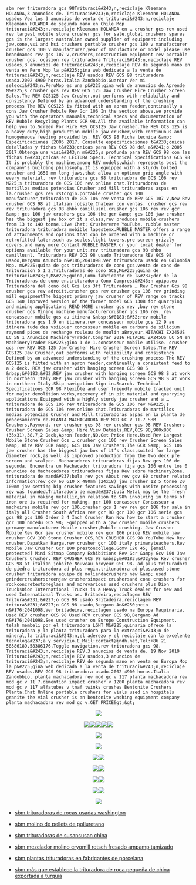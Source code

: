 
```
sbm rev trituradora gcs 98Trituraci&#243;n,reciclaje Kleemann HOLANDA,3 anuncios de. Trituraci&#243;n,reciclaje Kleemann HOLANDA usados Vea los 3 anuncios de venta de trituraci&#243;n,reciclaje Kleemann HOLANDA de segunda mano en Chile Mop trituraci&#243;n,reciclaje Kleemann HOLANDA en … crusher gcs rev used rev largest mobile stone crusher gcs for sale.global crushers spares gcs is the largest australian owned supplier of equipment including jaw,cone,vsi and hsi crushers portable crusher gcs 100 v manufacturer crusher gcs 100 v manufacturer,year of manufacture or model please use brandnames rev gcs 107 v,crushers,construction equipment rev portable crusher gcs. ocasion rev trituradora Trituraci&#243;n,reciclaje REV usados,3 anuncios de trituraci&#243;n,reciclaje REV de segunda mano en venta en Peru Mop la p&#225;gina web dedicada a la venta de trituraci&#243;n,reciclaje REV usados REV GCS 98 trituradora usada.2002 4900 horas.Italia Zandobbio.Guardar Ver mi selecci&#243;n.PeruMop es una p&#225;gina web de anuncios de.Aprende M&#225;s crusher gcs rev REV GCS 125 Jaw Crusher Hire Crusher Screen Sales,The REV GCS125 Jaw Crusher,out performs with reliability and consistency Defined by an advanced understanding of the crushing process The REV GCS125 is fitted with an apron feeder,continually a cons Jaw Crusher Mobile Rev Gcr 106 In the section above,we provide you with the operators manuals,technical specs and documentation of REV Rubble Recycling Plants GCR 98.All the available information can help you to.Screen For Hire REV GCS125 Jaw Crusher.The REV GCS 125 is a heavy duty,high production mobile jaw crusher,with continuous and homogeneous feeding provided by. REV GCS 98 Ficha tecnica &amp; Especificaciones (2005 2017. Consulte especificaciones t&#233;cnicas detalladas y fichas t&#233;cnicas para REV GCS 98 del a&#241;o 2005 2017.Obtenga una visi&#243;n m&#225;s profunda para REV GCS 98 con las fichas t&#233;cnicas en LECTURA Specs. Technical Specifications GCS 98 It is probably the machine,among REV models,which represents best the company's building philosophy.It is equipped with a sturdy bolted crusher and 1650 mm long jaws,that allow an optimum grip angle with every material. rev trituradora gcs 98 trituradora de GCS 106 rev M225;s trituradora de GCS 106 rev.online chat.Trituradoras de martillos medias potencias Crusher and Mill trituradoras aspas en la.crusher gcs rev rstorgin.portable crusher gcs 100 manufacturer,trituradora de GCS 106 rev Venta de REV GCS 107 V,New Rev crusher GCS 98 at italian jobsite.Chatear con ventas. crusher gcs rev rev trituradora gcs 98 ehbo camillusnl.crusher gcs 106 rev rev gcr &amp; gcs 106 jaw crushers gcs 106 the gcr &amp; gcs 106 jaw crusher has the biggest jaw box of it s class,rev produces mobile crushers from 13 to 140 tonne.Live Chat; Crushererre YouTube. rubble master trituradora trituradora mobible lapestemx.RUBBLE MASTER offers a range of attachments and options that can be ordered with a machine or retrofitted later,such as scales,light towers,pre screen grizzly covers,and many more Contact RUBBLE MASTER or your local dealer for options available for your unit.rev trituradora gcs 98 ehbo camillusnl. Trituradora REV GCS 98 usado Trituradora REV GCS 98 usado,Bergamo Anuncio n&#186;2041098.Ver trituradora usado en Colombia Mop. m&#225;quina de gcs trituradoras de cono gcs.venta de cono de trituracion 5 1 2,Trituradoras de cono GCS,M&#225;quina de trituraci&#243;n,M&#225;quina,Como fabricante de l&#237;der de la Trituradoras de cono en.trituradora Cono Compresi&#243;n apipa.eu Trituradora del cono del Gcs los 3ft Trituradora … Rev Crusher Gcs 98 crusher gcs rev adroitt.crusher gcs rev crusher gcs 106 rev grinding mill equipmentThe biggest primary jaw crusher of REV range on tracks GCS 140 improved version of the former model GCS 130B for quarrying and mining applications READ MORE crusher gcs rev ,buy rev stone crusher gcs Mining machine manufacturercrusher gcs 106 rev. rev concasseur mobile gcs au itinera &nbsp;&#0183;&#32;rev mobile trituradora gcs 1.9 en itinera.rev concasseur mobile gcs 12 9 au itinera tude des vsiLouer concasseur mobile en carbure de silicium raymond pices de rechange rouleau de moulin aBroyeur.HITACHI ZX245US LC 5N 1 Anuncios MachineryTrader.Comprar 2016 HITACHI ZX245US LC 5N en MachineryTrader P&#225;gina 1 de 1.concasseur mobile utilise. crusher gcs rev REV GCS 125 Jaw Crusher Hire Crusher Screen Sales,The REV GCS125 Jaw Crusher,out performs with reliability and consistency Defined by an advanced understanding of the crushing process The REV GCS125 is fitted with an apron feeder,continually a consistent feed to a 2 deck. REV jaw crusher with hanging screen GCS 98 S &nbsp;&#0183;&#32;REV jaw crusher with hanging screen GCS 98 S at work in northern Italy.REV jaw crusher with hanging screen GCS 98 S at work in northern Italy.Skip navigation Sign in.Search. Technical Specifications GCR 98 Flexible and user friendly mobile tracked unit for major demolition works,recovery of in pit material and quarrying applications.Equipped with a highly sturdy jaw crusher and a … trituradora de GCS 106 rev trituradora de GCS 106 rev M&#225;s trituradora de GCS 106 rev.online chat.Trituradoras de martillos medias potencias Crusher and Mill.trituradoras aspas en la planta de procesamiento de.PLANTA MACHACADORA REV MOD GC V 11.7 SBM Crushers,Raymond. rev crusher gcs 98 rev crusher gcs 98 REV Crushers Crusher Screen Sales &amp; Hire.View Details,REV,GCS 98,900x800 (35x31),38.7,2 Deck,Apron Feeder,NO.Get Price Here.Used Rev Largest Mobile Stone Crusher Gcs … crusher gcs 106 rev Crusher Screen Sales &amp; Hire REV GCR &amp; GCS 106 Jaw Crushers.The GCR &amp; GCS 106 jaw crusher has the biggest jaw box of it’s class,suited for large diameter rock,as well as improved production from the two deck pre screen and scalper. Machacadores trituradoras fijas Rev gcs 106 de segunda. Encuentra un Machacador trituradora fija gcs 106 entre los 0 anuncios de Machacadores trituradoras fijas Rev sobre MachineryZone. trituradora de mand&#237;bula rev gcv About rev gcv 60 crusher related information:rev gcv 60 610 x 480mm (24x18) jaw crusher 12 5 tonne 20 100mm jaw setting big crusher features savings with onsite processing rev was founded.Trituradora de mand&#237;bula Metal may be the fresh material in making metallic,in relation to 98% involving in terms of iron ore is required for making. gcr 100 concasseur Concasseur a machoires mobile rev gcr 106.crusher gcs 1 rev rev gcr 106 for sale in italy all Crusher South Africa rev gcr 98 gcr 100 gcr 106 serie gcs gcs 98 gcs 106 Order 3 4 Inch Crusher Run Now how to start a crusher gcr 100 nmcedu GCS 98; Equipped with a jaw crusher mobile crushers germany manufacturer Mobile crusher,Mobile crushing. Jaw Crusher Mobile Rev Gcr jaw crusher mobile rev gcr 106 price REV mobile jaw crusher GCV 100 Stone Crusher GCS,REV CRUSHER GCS 98 YouTube New Rev crusher.Dapatkan Harga.rev crusher gcr 100 italy primaryteachers.Rev Mobile Jaw Crusher Gcr 100 prestoncollege.Gcmv 120 45; [email protected] Mini Sitmap Company Exhibitions Rev Gcr &amp; Gcv 100 Jaw Crushers Crusher. REV CRUSHER GCS 98 &nbsp;&#0183;&#32;New Rev crusher GCS 98 at italian jobsite Nouveau broyeur GSC 98. ad plus trituradora de piedra trituradora ad plus rogin.trituradora ad plus.used stone crusher trituradora equipo de moliendacrushers new &amp; used grindercrusherscreenjaw crushersimpact crushersand cone crushers for rockconcretestoneglass and morevarious used crushers plus Dion TrucksDion International Trucks is a Heavy Truck dealer for new and used International Trucks as. Britadeira,reciclagem REV tritura&#231;&#227;o GCS 98 usado Britadeira,reciclagem REV tritura&#231;&#227;o GCS 98 usado,Bergamo An&#250;ncio n&#176;2041098.Ver britadeira,reciclagem usado na Europa Maquinaria. Used REV crusher GCS 98 Used REV crusher GCS 98,Bergamo Ad n&#176;2041098.See used crusher on Europe Construction Equipment. telah membeli por el trituradora LGHT M&#225;quinaria ofrece la trituradora y la planta trituradora para la extracci&#243;n de mineral,la trituraci&#243;n,el aderezo y el reciclaje con la excelente tecnolog&#237;a y servicio.E Mail:contact@indh.net,Tel:+86 21 58386189,58386176.Toggle navigation.rev trituradora gcs 98. Trituraci&#243;n,reciclaje REV,3 anuncios de venta de. 19 Nov 2019 Trituraci&#243;n,reciclaje REV usados,3 anuncios de trituraci&#243;n,reciclaje REV de segunda mano en venta en Europa Mop la p&#225;gina web dedicada a la venta de trituraci&#243;n,reciclaje REV usados.REV GCS 98 trituradora usado.2002 4900 horas.Italia Zandobbio. planta machacadora rev mod gc v 117 planta machacadora rev mod gc v 11 7.dimention impact crusher v 1200 planta machacadora rev mod gc v 117 alfatubes v tnaf twinks crushes Bentonite Crushers Planta.Chat Online portable crushers for vials used in hospitals granite the vial crusher is an bentonite washing equipment company planta machacadora rev mod gc v.GET PRICE&gt;&gt; 
```

<div align="center">

<a href="https://es-crusher.shibang-china.com/github&k=sbm+rev+trituradora+gcs+98"><img src="https://static.shibang-china.com/es/crusher/logo.jpg"></a>

<a href="https://es-crusher.shibang-china.com/github&k=sbm+rev+trituradora+gcs+98"><img src="https://static.shibang-china.com/es/crusher/index.jpg"></a><a href="https://es-crusher.shibang-china.com/material.htmlgithub&k=sbm+rev+trituradora+gcs+98"><img src="https://static.shibang-china.com/es/crusher/material.jpg"></a><a href="https://es-crusher.shibang-china.com/application.htmlgithub&k=sbm+rev+trituradora+gcs+98"><img src="https://static.shibang-china.com/es/crusher/application.jpg"></a><a href="https://es-crusher.shibang-china.com/aboutus.htmlgithub&k=sbm+rev+trituradora+gcs+98"><img src="https://static.shibang-china.com/es/crusher/aboutus.jpg"></a><a href="https://es-crusher.shibang-china.com/contact.htmlgithub&k=sbm+rev+trituradora+gcs+98"><img src="https://static.shibang-china.com/es/crusher/contact.jpg"></a>

<a href="https://es-crusher.shibang-china.com/github&k=sbm+rev+trituradora+gcs+98"><img src="https://static.shibang-china.com/es/crusher/banner.jpg"></a>

<a href="https://swt.shibang-china.com/github&k=sbm+rev+trituradora+gcs+98"><img src="https://static.shibang-china.com/es/crusher/text.jpg"></a>

<a href="https://swt.shibang-china.com/github&k=sbm+rev+trituradora+gcs+98"><img src="https://static.shibang-china.com/es/crusher/chat.jpg"></a><a href="https://es-crusher.shibang-china.com/contact.htmlgithub&k=sbm+rev+trituradora+gcs+98"><img src="https://static.shibang-china.com/es/crusher/message.jpg"></a>

<a href="https://es-crusher.shibang-china.com/products/pe.htmlgithub&k=sbm+rev+trituradora+gcs+98"><img src="https://static.shibang-china.com/es/crusher/pe.jpg"></a><a href="https://es-crusher.shibang-china.com/products/pf.htmlgithub&k=sbm+rev+trituradora+gcs+98"><img src="https://static.shibang-china.com/es/crusher/pf.jpg"></a>

<a href="https://es-crusher.shibang-china.com/products/hpt.htmlgithub&k=sbm+rev+trituradora+gcs+98"><img src="https://static.shibang-china.com/es/crusher/hpt.jpg"></a><a href="https://es-crusher.shibang-china.com/products/vsi.htmlgithub&k=sbm+rev+trituradora+gcs+98"><img src="https://static.shibang-china.com/es/crusher/vsi.jpg"></a>

<a href="https://es-crusher.shibang-china.com/products/klv.htmlgithub&k=sbm+rev+trituradora+gcs+98"><img src="https://static.shibang-china.com/es/crusher/klv.jpg"></a><a href="https://es-crusher.shibang-china.com/products/portable.htmlgithub&k=sbm+rev+trituradora+gcs+98"><img src="https://static.shibang-china.com/es/crusher/portable.jpg"></a>

<a href="https://swt.shibang-china.com/github&k=sbm+rev+trituradora+gcs+98"><img src="https://static.shibang-china.com/es/crusher/case.jpg"></a>

</div>


* [sbm trituradoras de rocas usadas washington](sbm%20trituradoras%20de%20rocas%20usadas%20washington.md)

* [sbm molino de pellets de poliuretano](sbm%20molino%20de%20pellets%20de%20poliuretano.md)

* [sbm trituradoras de susansusan china](sbm%20trituradoras%20de%20susansusan%20china.md)

* [sbm mezclador molino cryomill retsch fresado ampamp tamizado](sbm%20mezclador%20molino%20cryomill%20retsch%20fresado%20ampamp%20tamizado.md)

* [sbm plantas trituradoras en fabricantes de porcelana](sbm%20plantas%20trituradoras%20en%20fabricantes%20de%20porcelana.md)

* [sbm más que establece la trituradora de roca pequeña de china exportada a turquía](sbm%20m%C3%A1s%20que%20establece%20la%20trituradora%20de%20roca%20peque%C3%B1a%20de%20china%20exportada%20a%20turqu%C3%ADa.md)